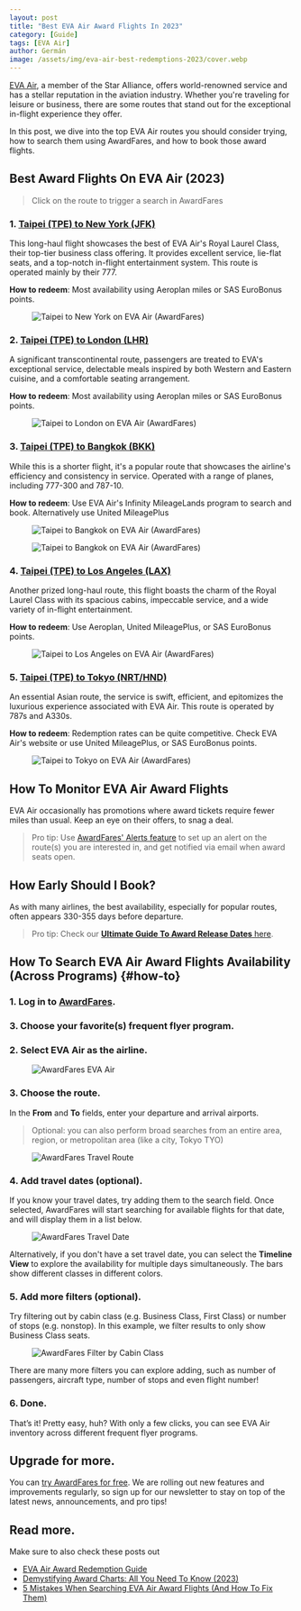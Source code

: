 ```yaml
---
layout: post
title: "Best EVA Air Award Flights In 2023"
category: [Guide]
tags: [EVA Air]
author: Germán
image: /assets/img/eva-air-best-redemptions-2023/cover.webp
---
```


[EVA Air](https://www.evaair.com/), a member of the Star Alliance, offers world-renowned service and has a stellar reputation in the aviation industry. Whether you're traveling for leisure or business, there are some routes that stand out for the exceptional in-flight experience they offer. 

In this post, we dive into the top EVA Air routes you should consider trying, how to search them using AwardFares, and how to book those award flights.

## Best Award Flights On EVA Air (2023)

> Click on the route to trigger a search in AwardFares

### 1. [Taipei (TPE) to New York (JFK)](https://awardfares.com/search?TPE.JFK.;a:BR)

This long-haul flight showcases the best of EVA Air's Royal Laurel Class, their top-tier business class offering. It provides excellent service, lie-flat seats, and a top-notch in-flight entertainment system. This route is operated mainly by their 777.

**How to redeem**: Most availability using Aeroplan miles or SAS EuroBonus points.

<figure>
<img src="../assets/img/eva-air-best-redemptions-2023/tpe-jfk.webp" alt="Taipei to New York on EVA Air (AwardFares)" />
</figure>


### 2. [Taipei (TPE) to London (LHR)](https://awardfares.com/search?TPE.LHR.;a:BR)

A significant transcontinental route, passengers are treated to EVA's exceptional service, delectable meals inspired by both Western and Eastern cuisine, and a comfortable seating arrangement.

**How to redeem**: Most availability using Aeroplan miles or SAS EuroBonus points.

<figure>
<img src="../assets/img/eva-air-best-redemptions-2023/tpe-lhr-timeline.webp" alt="Taipei to London on EVA Air (AwardFares)" />
</figure>

### 3. [Taipei (TPE) to Bangkok (BKK)](https://awardfares.com/search?TPE.BKK.;a:BR)

While this is a shorter flight, it's a popular route that showcases the airline's efficiency and consistency in service. Operated with a range of planes, including 777-300 and 787-10.

**How to redeem**: Use EVA Air's Infinity MileageLands program to search and book. Alternatively use United MileagePlus


<figure>
<img src="../assets/img/eva-air-best-redemptions-2023/tpe-bkk-timeline.webp" alt="Taipei to Bangkok on EVA Air (AwardFares)" />
</figure>

<figure>
<img src="../assets/img/eva-air-best-redemptions-2023/tpe-bkk.webp" alt="Taipei to Bangkok on EVA Air (AwardFares)" />
</figure>


### 4. [Taipei (TPE) to Los Angeles (LAX)](https://awardfares.com/search?TPE.LAX.;a:BR)

Another prized long-haul route, this flight boasts the charm of the Royal Laurel Class with its spacious cabins, impeccable service, and a wide variety of in-flight entertainment.

**How to redeem**: Use Aeroplan, United MileagePlus, or SAS EuroBonus points.

<figure>
<img src="../assets/img/eva-air-best-redemptions-2023/tpe-lax.webp" alt="Taipei to Los Angeles on EVA Air (AwardFares)" />
</figure>


### 5. [Taipei (TPE) to Tokyo (NRT/HND)](https://awardfares.com/search?TPE.TYO.;a:BR)

An essential Asian route, the service is swift, efficient, and epitomizes the luxurious experience associated with EVA Air. This route is operated by 787s and A330s.

**How to redeem**: Redemption rates can be quite competitive. Check EVA Air's website or use United MileagePlus, or SAS EuroBonus points.


<figure>
<img src="../assets/img/eva-air-best-redemptions-2023/tpe-tyo.webp" alt="Taipei to Tokyo on EVA Air (AwardFares)" />
</figure>


## How To Monitor EVA Air Award Flights

EVA Air occasionally has promotions where award tickets require fewer miles than usual. Keep an eye on their offers, to snag a deal. 

> Pro tip: Use [AwardFares' Alerts feature](https://blog.awardfares.com/alerts/) to set up an alert on the route(s) you are interested in, and get notified via email when award seats open.

## How Early Should I Book?

As with many airlines, the best availability, especially for popular routes, often appears 330-355 days before departure.

> Pro tip: Check our [**Ultimate Guide To Award Release Dates** here](https://blog.awardfares.com/ultimate-guide-to-award-release-dates).

## How To Search EVA Air Award Flights Availability (Across Programs) {#how-to}

### 1. Log in to [AwardFares](https://awardfares.com).

### 3. Choose your favorite(s) frequent flyer program.

### 2. Select **EVA Air** as the airline.

<figure>
<img src="../assets/img/eva-air-mistakes/airline.webp" alt="AwardFares EVA Air" />
</figure>

### 3. Choose the route.

In the **From** and **To** fields, enter your departure and arrival airports.

> Optional: you can also perform broad searches from an entire area, region, or metropolitan area (like a city, Tokyo TYO)

<figure>
<img src="../assets/img/eva-air-mistakes/route.webp" alt="AwardFares Travel Route" />
</figure>


### 4. Add travel dates (optional).

If you know your travel dates, try adding them to the search field. Once selected, AwardFares will start searching for available flights for that date, and will display them in a list below.

<figure>
<img src="../assets/img/eva-air-mistakes/travel-date.webp" alt="AwardFares Travel Date" />
</figure>

Alternatively, if you don't have a set travel date, you can select the **Timeline View** to explore the availability for multiple days simultaneously. The bars show different classes in different colors.


### 5. Add more filters (optional).

Try filtering out by cabin class (e.g. Business Class, First Class) or number of stops (e.g. nonstop). In this example, we filter results to only show Business Class seats.

<figure>
<img src="../assets/img/eva-air-mistakes/filter-cabin.webp" alt="AwardFares Filter by Cabin Class" />
</figure>

There are many more filters you can explore adding, such as number of passengers, aircraft type, number of stops and even flight number!

### 6. Done.

That’s it! Pretty easy, huh? With only a few clicks, you can see EVA Air inventory across different frequent flyer programs.


## Upgrade for more.

You can [try AwardFares for free](https://awardfares.com/). We are rolling out new features and improvements regularly, so sign up for our newsletter to stay on top of the latest news, announcements, and pro tips!


## Read more.

Make sure to also check these posts out

- [EVA Air Award Redemption Guide](https://blog.awardfares.com/eva-air-award-redemption/)
- [Demystifying Award Charts: All You Need To Know (2023)](https://blog.awardfares.com/demystifying-award-charts/)
- [5 Mistakes When Searching EVA Air Award Flights (And How To Fix Them)](https://blog.awardfares.com/eva-air-mistakes/)